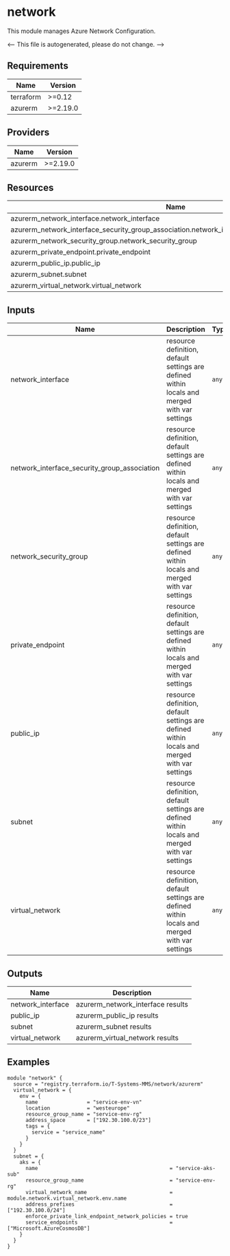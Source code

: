 

<!-- BEGIN_TF_DOCS -->
# network

This module manages Azure Network Configuration.

<-- This file is autogenerated, please do not change. -->

## Requirements

| Name | Version |
|------|---------|
| terraform | >=0.12 |
| azurerm | >=2.19.0 |

## Providers

| Name | Version |
|------|---------|
| azurerm | >=2.19.0 |

## Resources

| Name | Type |
|------|------|
| azurerm_network_interface.network_interface | resource |
| azurerm_network_interface_security_group_association.network_interface_security_group_association | resource |
| azurerm_network_security_group.network_security_group | resource |
| azurerm_private_endpoint.private_endpoint | resource |
| azurerm_public_ip.public_ip | resource |
| azurerm_subnet.subnet | resource |
| azurerm_virtual_network.virtual_network | resource |

## Inputs

| Name | Description | Type | Default | Required |
|------|-------------|------|---------|:--------:|
| network_interface | resource definition, default settings are defined within locals and merged with var settings | `any` | `{}` | no |
| network_interface_security_group_association | resource definition, default settings are defined within locals and merged with var settings | `any` | `{}` | no |
| network_security_group | resource definition, default settings are defined within locals and merged with var settings | `any` | `{}` | no |
| private_endpoint | resource definition, default settings are defined within locals and merged with var settings | `any` | `{}` | no |
| public_ip | resource definition, default settings are defined within locals and merged with var settings | `any` | `{}` | no |
| subnet | resource definition, default settings are defined within locals and merged with var settings | `any` | `{}` | no |
| virtual_network | resource definition, default settings are defined within locals and merged with var settings | `any` | `{}` | no |

## Outputs

| Name | Description |
|------|-------------|
| network_interface | azurerm_network_interface results |
| public_ip | azurerm_public_ip results |
| subnet | azurerm_subnet results |
| virtual_network | azurerm_virtual_network results |

## Examples

```hcl
module "network" {
  source = "registry.terraform.io/T-Systems-MMS/network/azurerm"
  virtual_network = {
    env = {
      name                = "service-env-vn"
      location            = "westeurope"
      resource_group_name = "service-env-rg"
      address_space       = ["192.30.100.0/23"]
      tags = {
        service = "service_name"
      }
    }
  }
  subnet = {
    aks = {
      name                                           = "service-aks-sub"
      resource_group_name                            = "service-env-rg"
      virtual_network_name                           = module.network.virtual_network.env.name
      address_prefixes                               = ["192.30.100.0/24"]
      enforce_private_link_endpoint_network_policies = true
      service_endpoints                              = ["Microsoft.AzureCosmosDB"]
    }
  }
}
```
<!-- END_TF_DOCS -->